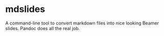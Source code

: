 # mdslides

A command-line tool to convert markdown files into nice looking Beamer slides. Pandoc does all the real job.
